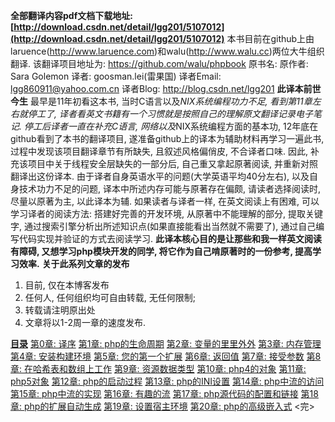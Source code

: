 
**全部翻译内容pdf文档下载地址: [http://download.csdn.net/detail/lgg201/5107012](http://download.csdn.net/detail/lgg201/5107012)**
本书目前在github上由laruence(http://www.laruence.com)和walu(http://www.walu.cc)两位大牛组织翻译. 该翻译项目地址为: https://github.com/walu/phpbook
原书名: <Extending and Embedding PHP>
原作者: Sara Golemon
译者: goosman.lei(雷果国)
译者Email: lgg860911@yahoo.com.cn
译者Blog: http://blog.csdn.net/lgg201
**此译本前世今生**
最早是11年初看这本书, 当时C语言以及*NIX系统编程功力不足, 看到第11章左右就停工了, 译者看英文书籍有一个习惯就是按照自己的理解原文翻译记录电子笔记.
停工后译者一直在补充C语言, 网络以及*NIX系统编程方面的基本功, 12年底在github看到了本书的翻译项目, 遂准备github上的译本为辅助材料再学习一遍此书, 过程中发现该项目翻译章节有所缺失, 且叙述风格偏俏皮, 不合译者口味.
因此, 补充该项目中关于线程安全层缺失的一部分后, 自己重又拿起原著阅读, 并重新对照翻译出这份译本.
由于译者自身英语水平的问题(大学英语平均40分左右), 以及自身技术功力不足的问题, 译本中所述内存可能与原著存在偏颇, 请读者选择阅读时, 尽量以原著为主, 以此译本为辅.
如果读者与译者一样, 在英文阅读上有困难, 可以学习译者的阅读方法: 搭建好完善的开发环境, 从原著中不能理解的部分, 提取关键字, 通过搜索引擎分析出所述知识点(如果直接能看出当然就不需要了), 通过自己编写代码实现并验证的方式去阅读学习.
**此译本核心目的是让那些和我一样英文阅读有障碍, 又想学习php模块开发的同学, 将它作为自己啃原著时的一份参考, 提高学习效率.**
**关于此系列文章的发布**
1. 目前, 仅在本博客发布
2. 任何人, 任何组织均可自由转载, 无任何限制;
3. 转载请注明原出处
4. 文章将以1-2周一章的速度发布.

**[目录]()**
[第0章: 译序](http://blog.csdn.net/lgg201/article/details/8493725)
[第1章: php的生命周期](http://blog.csdn.net/lgg201/article/details/8493731)
[第2章: 变量的里里外外](http://blog.csdn.net/lgg201/article/details/8516213)
[第3章: 内存管理](http://blog.csdn.net/lgg201/article/details/8551350)
[第4章: 安装构建环境](http://blog.csdn.net/lgg201/article/details/8568578)
[第5章: 您的第一个扩展](http://blog.csdn.net/lgg201/article/details/8582300)
[第6章: 返回值](http://blog.csdn.net/lgg201/article/details/8618600)
[第7章: 接受参数](http://blog.csdn.net/lgg201/article/details/8632498)
[第8章: 在哈希表和数组上工作](http://blog.csdn.net/lgg201/article/details/8662738)
[第9章: 资源数据类型](http://blog.csdn.net/lgg201/article/details/8713316)
[第10章: php4的对象](http://blog.csdn.net/lgg201/article/details/8748785)
[第11章: php5对象](http://blog.csdn.net/lgg201/article/details/8770372)
[第12章: php的启动过程](http://blog.csdn.net/lgg201/article/details/8806828)
[第13章: php的INI设置](http://blog.csdn.net/lgg201/article/details/8837566)
[第14章: php中流的访问](http://blog.csdn.net/lgg201/article/details/8869066)
[第15章: php中流的实现](http://blog.csdn.net/lgg201/article/details/8923225)
[第16章: 有趣的流](http://blog.csdn.net/lgg201/article/details/8923271)
[第17章: php源代码的配置和链接](http://blog.csdn.net/lgg201/article/details/9099407)
[第18章: php的扩展自动生成](http://blog.csdn.net/lgg201/article/details/9099411)
[第19章: 设置宿主环境](http://blog.csdn.net/lgg201/article/details/9099419)
[第20章: php的高级嵌入式](http://blog.csdn.net/lgg201/article/details/9099429)
<完>
